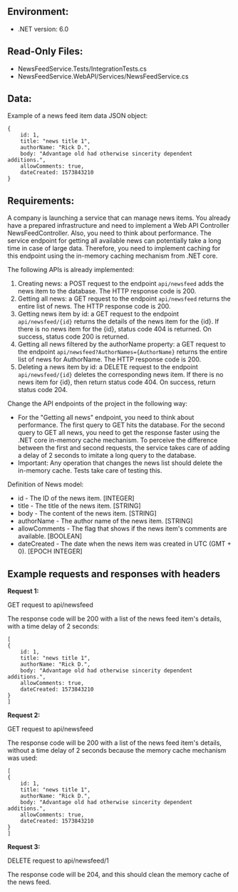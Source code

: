 ## Environment:  
- .NET version: 6.0

## Read-Only Files:   
- NewsFeedService.Tests/IntegrationTests.cs
- NewsFeedService.WebAPI/Services/NewsFeedService.cs

## Data:  
Example of a news feed item data JSON object:
```
{
    id: 1,
    title: "news title 1",
    authorName: "Rick D.",
    body: "Advantage old had otherwise sincerity dependent additions.",
    allowComments: true,
    dateCreated: 1573843210
}  
```

## Requirements:

A company is launching a service that can manage news items. You already have a prepared infrastructure and need to implement a Web API Controller NewsFeedController. Also, you need to think about performance. The service endpoint for getting all available news can potentially take a long time in case of large data. Therefore, you need to implement caching for this endpoint using the in-memory caching mechanism from .NET core.



The following APIs is already implemented:

1. Creating news: a POST request to the endpoint `api/newsfeed` adds the news item to the database. The HTTP response code is 200.
2. Getting all news: a GET request to the endpoint `api/newsfeed` returns the entire list of news. The HTTP response code is 200.
3. Getting news item by id: a GET request to the endpoint `api/newsfeed/{id}` returns the details of the news item for the {id}. If there is no news item for the {id}, status code 404 is returned. On success, status code 200 is returned.
4. Getting all news filtered by the authorName property: a GET request to the endpoint `api/newsfeed?AuthorNames={AuthorName}` returns the entire list of news for AuthorName. The HTTP response code is 200.
5. Deleting a news item by id: a DELETE request to the endpoint `api/newsfeed/{id}` deletes the corresponding news item. If there is no news item for {id}, then return status code 404. On success, return status code 204.



Change the API endpoints of the project in the following way:
- For the "Getting all news" endpoint, you need to think about performance. The first query to GET hits the database. For the second query to GET all news, you need to get the response faster using the .NET core in-memory cache mechanism. To perceive the difference between the first and second requests, the service takes care of adding a delay of 2 seconds to imitate a long query to the database.
- Important: Any operation that changes the news list should delete the in-memory cache. Tests take care of testing this.



Definition of News model:

+ id - The ID of the news item. [INTEGER]
+ title - The title of the news item. [STRING]
+ body - The content of the news item. [STRING]
+ authorName - The author name of the news item. [STRING]
+ allowComments - The flag that shows if the news item's comments are available. [BOOLEAN]
+ dateCreated - The date when the news item was created in UTC (GMT + 0). [EPOCH INTEGER]


## Example requests and responses with headers


**Request 1:**

GET request to api/newsfeed

The response code will be 200 with a list of the news feed item's details, with a time delay of 2 seconds:
```
[
{
    id: 1,
    title: "news title 1",
    authorName: "Rick D.",
    body: "Advantage old had otherwise sincerity dependent additions.",
    allowComments: true,
    dateCreated: 1573843210
} 
]
```


**Request 2:**

GET request to api/newsfeed

The response code will be 200 with a list of the news feed item's details, without a time delay of 2 seconds because the memory cache mechanism was used:
```
[
{
    id: 1,
    title: "news title 1",
    authorName: "Rick D.",
    body: "Advantage old had otherwise sincerity dependent additions.",
    allowComments: true,
    dateCreated: 1573843210
} 
]
```

**Request 3:**

DELETE request to api/newsfeed/1

The response code will be 204, and this should clean the memory cache of the news feed.

